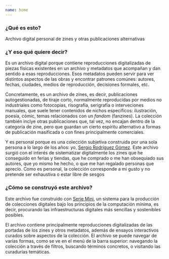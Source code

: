 ```yaml
---
name: home
---
```


### ¿Qué es esto?

Archivo digital personal de zines y otras publicaciones alternativas

### ¿Y eso qué quiere decir?

Es un archivo digital porque contiene reproducciones digitalizadas de piezas físicas existentes en un archivo y metadatos que acompañan y dan sentido a esas reproducciones. Esos metadatos pueden servir para ver distintos aspectos de las obras y encontrar patrones comúnes: autores, fechas, ciudades, medios de reproducción, decisiones formales, etc.

Concretamente, es un archivo de zines, es decir, publicaciones autogestionadas, de tiraje corto, normalmente reproducidas por medios no industriales como fotocopias, risografía, serigrafía o interveciones manuales, que suele tener contenidos de nichos específicos: ilustración, poesía, cómic, temas relacionados con un *fandom* (fanzines). La colección también inclye otras publicaciones que, tal vez, no encajan dentro de la categoría de zine, pero que guardan un cierto espíritu alternativo a formas de publicación masificada o con fines principalmente comerciales.

<p>Y es personal porque es una colección subjetiva construida por una sola persona a lo largo de los años: yo, <a href="https://srsergiorodriguez.github.io/" target="_blank">Sergio Rodríguez Gómez</a>. Este archivo surgió con el interés de sistematizar digitalmente los zines que he conseguido en ferias y tiendas, que he comprado o me han obsequiado sus autores, que yo mismo he hecho, o que me han regalado personas que aprecio. Como es personal, la colección corresponde a mi gusto y no pretende ser exhaustiva o estar libre de sesgos</p>

### ¿Cómo se construyó este archivo?

<p>Este archivo fue construido con <a href="https://github.com/srsergiorodriguez/serie-mini" target="_blank">Serie Mini</a>, un sistema para la producción de colecciones digitales bajo los principios de la computación mínima, es decir, procurando las infraestructuras digitales más sencillas y sostenibles posibles.</p>

El archivo contiene principalmente reproducciones digitalizadas de las portadas de los zines y otros metadatos, además de ensayos interactivos curados sobre aspectos de la colección. El archivo se puede navegar de varias formas, como se ve en el menú de la barra superior: navegando la colección a través de filtros, buscando términos concretos, o visitando las curadurías temáticas.